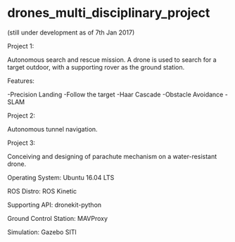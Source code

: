 # drones_multi_disciplinary_project



(still under development as of 7th Jan 2017) 

Project 1:

Autonomous search and rescue mission. A drone is used to search for a target outdoor, with a supporting rover as the ground station. 

Features:

-Precision Landing 
-Follow the target 
-Haar Cascade 
-Obstacle Avoidance 
-SLAM 

Project 2: 

Autonomous tunnel navigation. 

Project 3: 

Conceiving and designing of parachute mechanism on a water-resistant drone. 

Operating System: 
Ubuntu 16.04 LTS

ROS Distro:
ROS Kinetic 

Supporting API: 
dronekit-python 

Ground Control Station:
MAVProxy 

Simulation: 
Gazebo SITl

